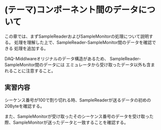 (テーマ)コンポーネント間のデータについて
=======================================

この章では、まずSampleReaderおよびSampleMonitorの処理について説明する。
処理を理解した上で、SampleReader-SampleMonitor間のデータを確認できる
処理を追加する。

DAQ-Middlwareオリジナルのデータ構造があるため、
SampleReader-SampleMonitor間のデータには
エミュレータから受け取ったデータ以外も含まれることに注意すること。


実習内容
--------

シーケンス番号が100で割り切れる時、SampleReaderが送るデータの初めの20Byteを確認する。

また、SampleMonitorが受け取ったそのシーケンス番号のデータを受け取った際、SampleMonitorが送ったデータと一致することを確認する。

